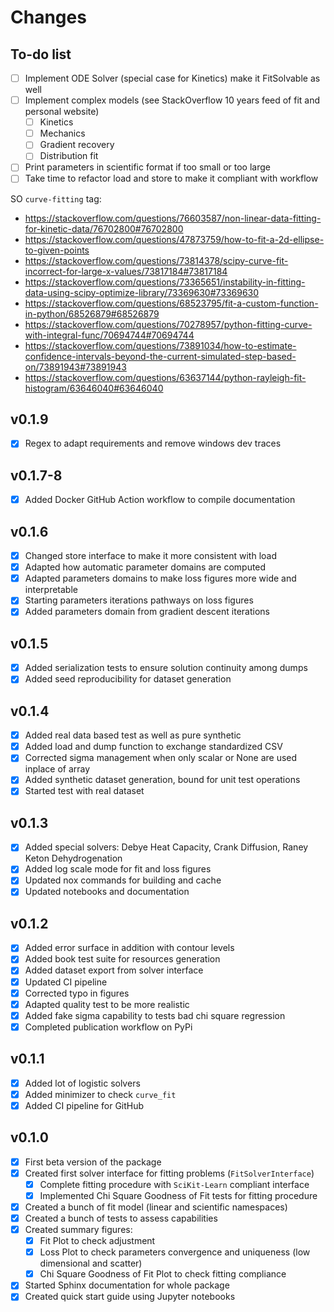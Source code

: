 # Changes

## To-do list

 - [ ] Implement ODE Solver (special case for Kinetics) make it FitSolvable as well
 - [ ] Implement complex models (see StackOverflow 10 years feed of fit and personal website)
   - [ ] Kinetics
   - [ ] Mechanics
   - [ ] Gradient recovery
   - [ ] Distribution fit
 - [ ] Print parameters in scientific format if too small or too large
 - [ ] Take time to refactor load and store to make it compliant with workflow

SO ``curve-fitting`` tag:

 - https://stackoverflow.com/questions/76603587/non-linear-data-fitting-for-kinetic-data/76702800#76702800
 - https://stackoverflow.com/questions/47873759/how-to-fit-a-2d-ellipse-to-given-points
 - https://stackoverflow.com/questions/73814378/scipy-curve-fit-incorrect-for-large-x-values/73817184#73817184
 - https://stackoverflow.com/questions/73365651/instability-in-fitting-data-using-scipy-optimize-library/73369630#73369630
 - https://stackoverflow.com/questions/68523795/fit-a-custom-function-in-python/68526879#68526879
 - https://stackoverflow.com/questions/70278957/python-fitting-curve-with-integral-func/70694744#70694744
 - https://stackoverflow.com/questions/73891034/how-to-estimate-confidence-intervals-beyond-the-current-simulated-step-based-on/73891943#73891943
 - https://stackoverflow.com/questions/63637144/python-rayleigh-fit-histogram/63646040#63646040


## v0.1.9

 - [x] Regex to adapt requirements and remove windows dev traces

## v0.1.7-8

 - [x] Added Docker GitHub Action workflow to compile documentation

## v0.1.6

 - [x] Changed store interface to make it more consistent with load
 - [x] Adapted how automatic parameter domains are computed
 - [x] Adapted parameters domains to make loss figures more wide and interpretable
 - [x] Starting parameters iterations pathways on loss figures
 - [x] Added parameters domain from gradient descent iterations

## v0.1.5

 - [x] Added serialization tests to ensure solution continuity among dumps
 - [x] Added seed reproducibility for dataset generation
 
## v0.1.4

 - [x] Added real data based test as well as pure synthetic
 - [x] Added load and dump function to exchange standardized CSV
 - [x] Corrected sigma management when only scalar or None are used inplace of array
 - [x] Added synthetic dataset generation, bound for unit test operations
 - [x] Started test with real dataset 

## v0.1.3

 - [x] Added special solvers: Debye Heat Capacity, Crank Diffusion, Raney Keton Dehydrogenation
 - [x] Added log scale mode for fit and loss figures
 - [x] Updated nox commands for building and cache
 - [x] Updated notebooks and documentation

## v0.1.2

 - [x] Added error surface in addition with contour levels
 - [x] Added book test suite for resources generation
 - [x] Added dataset export from solver interface
 - [x] Updated CI pipeline
 - [x] Corrected typo in figures
 - [x] Adapted quality test to be more realistic
 - [x] Added fake sigma capability to tests bad chi square regression
 - [x] Completed publication workflow on PyPi

## v0.1.1

 - [x] Added lot of logistic solvers
 - [x] Added minimizer to check `curve_fit`
 - [x] Added CI pipeline for GitHub

## v0.1.0

 - [x] First beta version of the package
 - [x] Created first solver interface for fitting problems (`FitSolverInterface`)
   - [x] Complete fitting procedure with `SciKit-Learn` compliant interface
   - [x] Implemented Chi Square Goodness of Fit tests for fitting procedure
 - [x] Created a bunch of fit model (linear and scientific namespaces)
 - [x] Created a bunch of tests to assess capabilities
 - [x] Created summary figures:
   - [x] Fit Plot to check adjustment
   - [x] Loss Plot to check parameters convergence and uniqueness (low dimensional and scatter)
   - [x] Chi Square Goodness of Fit Plot to check fitting compliance
 - [x] Started Sphinx documentation for whole package
 - [x] Created quick start guide using Jupyter notebooks
